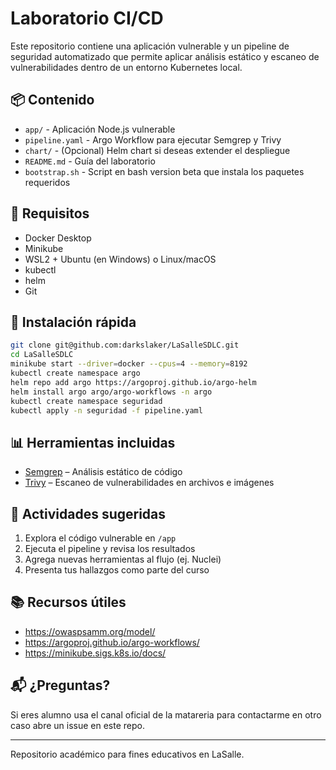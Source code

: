 # Laboratorio CI/CD 

Este repositorio contiene una aplicación vulnerable y un pipeline de seguridad automatizado que permite aplicar análisis estático y escaneo de vulnerabilidades dentro de un entorno Kubernetes local.

## 📦 Contenido

- `app/` - Aplicación Node.js vulnerable
- `pipeline.yaml` - Argo Workflow para ejecutar Semgrep y Trivy
- `chart/` - (Opcional) Helm chart si deseas extender el despliegue
- `README.md` - Guía del laboratorio
- `bootstrap.sh` - Script en bash version beta que instala los paquetes requeridos

## 🚀 Requisitos

- Docker Desktop
- Minikube
- WSL2 + Ubuntu (en Windows) o Linux/macOS
- kubectl
- helm
- Git

## 🔧 Instalación rápida

```bash
git clone git@github.com:darkslaker/LaSalleSDLC.git
cd LaSalleSDLC
minikube start --driver=docker --cpus=4 --memory=8192
kubectl create namespace argo
helm repo add argo https://argoproj.github.io/argo-helm
helm install argo argo/argo-workflows -n argo
kubectl create namespace seguridad
kubectl apply -n seguridad -f pipeline.yaml
```

## 📊 Herramientas incluidas

- [Semgrep](https://semgrep.dev/) – Análisis estático de código
- [Trivy](https://aquasecurity.github.io/trivy/) – Escaneo de vulnerabilidades en archivos e imágenes

## 🧪 Actividades sugeridas

1. Explora el código vulnerable en `/app`
2. Ejecuta el pipeline y revisa los resultados
3. Agrega nuevas herramientas al flujo (ej. Nuclei)
4. Presenta tus hallazgos como parte del curso

## 📚 Recursos útiles

- https://owaspsamm.org/model/
- https://argoproj.github.io/argo-workflows/
- https://minikube.sigs.k8s.io/docs/

## 📬 ¿Preguntas?

Si eres alumno usa el canal oficial de la matareria para contactarme en otro caso abre un issue en este repo.

---
Repositorio académico para fines educativos en LaSalle.
